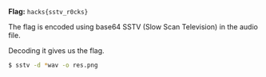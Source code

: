 **Flag:** `hacks{sstv_r0cks}`

The flag is encoded using base64 SSTV (Slow Scan Television) in the audio file.

Decoding it gives us the flag.

```bash
$ sstv -d *wav -o res.png
```

